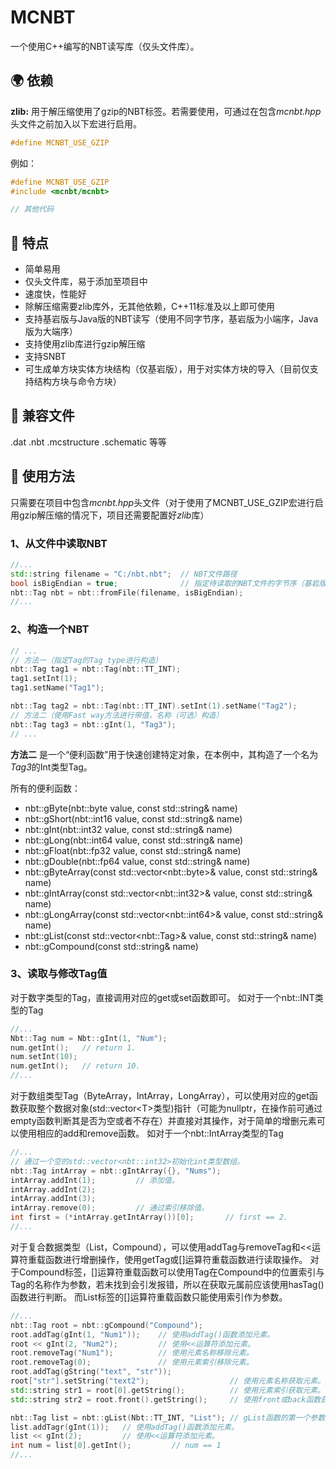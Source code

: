 # MCNBT

 一个使用C++编写的NBT读写库（仅头文件库）。

## :earth_africa: 依赖

**zlib:** 用于解压缩使用了gzip的NBT标签。若需要使用，可通过在包含*mcnbt.hpp*头文件之前加入以下宏进行启用。

```cpp
#define MCNBT_USE_GZIP
```

例如：

```cpp
#define MCNBT_USE_GZIP
#include <mcnbt/mcnbt>

// 其他代码
```

## :rocket: 特点

- 简单易用
- 仅头文件库，易于添加至项目中
- 速度快，性能好
- 除解压缩需要zlib库外，无其他依赖，C++11标准及以上即可使用
- 支持基岩版与Java版的NBT读写（使用不同字节序，基岩版为小端序，Java版为大端序）
- 支持使用zlib库进行gzip解压缩
- 支持SNBT
- 可生成单方块实体方块结构（仅基岩版），用于对实体方块的导入（目前仅支持结构方块与命令方块）

## :robot: 兼容文件

.dat
.nbt
.mcstructure
.schematic
等等

## :triangular_flag_on_post: 使用方法

只需要在项目中包含*mcnbt.hpp*头文件（对于使用了MCNBT_USE_GZIP宏进行启用gzip解压缩的情况下，项目还需要配置好*zlib*库）

### 1、从文件中读取NBT

```cpp
//...
std::string filename = "C:/nbt.nbt";  // NBT文件路径
bool isBigEndian = true;              // 指定待读取的NBT文件的字节序（基岩版NBT使用小端序，Java版使用大端序）
nbt::Tag nbt = nbt::fromFile(filename, isBigEndian);
//...
```

### 2、构造一个NBT

```cpp
// ...
// 方法一（指定Tag的Tag type进行构造）
nbt::Tag tag1 = nbt::Tag(nbt::TT_INT);
tag1.setInt(1);
tag1.setName("Tag1");

nbt::Tag tag2 = nbt::Tag(nbt::TT_INT).setInt(1).setName("Tag2");
// 方法二（使用Fast way方法进行带值，名称（可选）构造）
nbt::Tag tag3 = nbt::gInt(1, "Tag3");
// ...
```

**方法二** 是一个“便利函数”用于快速创建特定对象，在本例中，其构造了一个名为*Tag3*的Int类型Tag。

所有的便利函数：

- nbt::gByte(nbt::byte value, const std::string& name)
- nbt::gShort(nbt::int16 value, const std::string& name)
- nbt::gInt(nbt::int32 value, const std::string& name)
- nbt::gLong(nbt::int64 value, const std::string& name)
- nbt::gFloat(nbt::fp32 value, const std::string& name)
- nbt::gDouble(nbt::fp64 value, const std::string& name)
- nbt::gByteArray(const std::vector\<nbt::byte\>& value, const std::string& name)
- nbt::gIntArray(const std::vector\<nbt::int32\>& value, const std::string& name)
- nbt::gLongArray(const std::vector\<nbt::int64\>& value, const std::string& name)
- nbt::gList(const std::vector\<nbt::Tag\>& value, const std::string& name)
- nbt::gCompound(const std::string& name)

### 3、读取与修改Tag值

对于数字类型的Tag，直接调用对应的get或set函数即可。
如对于一个nbt::INT类型的Tag

```cpp
//...
Nbt::Tag num = Nbt::gInt(1, "Num");
num.getInt();	// return 1.
num.setInt(10);
num.getInt();	// return 10.
//...
```

对于数组类型Tag（ByteArray，IntArray，LongArray），可以使用对应的get函数获取整个数据对象(std::vector\<T\>类型)指针（可能为nullptr，在操作前可通过empty函数判断其是否为空或者不存在）并直接对其操作，对于简单的增删元素可以使用相应的add和remove函数。
如对于一个nbt::IntArray类型的Tag

```cpp
//...
// 通过一个空的std::vector<nbt::int32>初始化int类型数组。
nbt::Tag intArray = nbt::gIntArray({}, "Nums");
intArray.addInt(1);			// 添加值。
intArray.addInt(2);
intArray.addInt(3);
intArray.remove(0);			// 通过索引移除值。
int first = (*intArray.getIntArray())[0];		// first == 2.
//...
```

对于复合数据类型（List，Compound），可以使用addTag与removeTag和<<运算符重载函数进行增删操作，使用getTag或[]运算符重载函数进行读取操作。
对于Compound标签，[]运算符重载函数可以使用Tag在Compound中的位置索引与Tag的名称作为参数，若未找到会引发报错，所以在获取元属前应该使用hasTag()函数进行判断。
而List标签的[]运算符重载函数只能使用索引作为参数。

```cpp
//...
nbt::Tag root = nbt::gCompound("Compound");
root.addTag(gInt(1, "Num1"));    // 使用addTag()函数添加元素。
root << gInt(2, "Num2");         // 使用<<运算符添加元素。
root.removeTag("Num1");          // 使用元素名称移除元素。
root.removeTag(0);               // 使用元素索引移除元素。
root.addTag(gString("text", "str"));
root["str"].setString("text2");                  // 使用元素名称获取元素。
std::string str1 = root[0].getString();          // 使用元素索引获取元素。str1 == "text2"
std::string str2 = root.front().getString();     // 使用front或back函数获取元素。str2 == "tex2"

nbt::Tag list = nbt::gList(Nbt::TT_INT, "List"); // gList函数的第一个参数用于指定List内部Tag的类型
list.addTagr(gInt(1));   // 使用addTag()函数添加元素。
list << gInt(2);         // 使用<<运算符添加元素。
int num = list[0].getInt();		    // num == 1
//...
```
